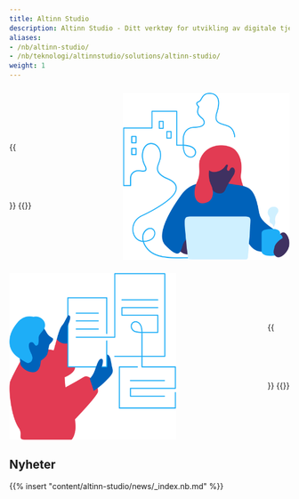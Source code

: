```yaml
---
title: Altinn Studio
description: Altinn Studio - Ditt verktøy for utvikling av digitale tjenester til innbyggere og næringsliv
aliases:
- /nb/altinn-studio/
- /nb/teknologi/altinnstudio/solutions/altinn-studio/
weight: 1
---
```

<div>
    <div style="display: flex; flex-direction: row; justify-content: space-between; margin-top: 24px;">
        <div style="height: 300px;">
            <div style="display: flex; flex-direction: column; justify-content: space-evenly; height: 100%;">
                {{<link-button title="Om Altinn Studio" link="about">}}
                {{<link-button title="Hva får du?" link="what-do-you-get">}}
            </div>
        </div>
        <img style="height: 300px;" src="./Altinn-studio-2.svg" />
    </div>
</div>
<div>
    <div style="display: flex; flex-direction: row; justify-content: space-between; margin-top: 24px;">
        <div><img style="height: 300px;" src="./Altinn-studio-3.svg" /></div>
        <div style="height: 300px;">
            <div style="display: flex; flex-direction: column; justify-content: space-evenly; height: 100%;">
                {{<link-button title="Kom i gang" link="getting-started">}}
                {{<link-button title="Brukerveiledninger" link="user-guides">}}
            </div>
        </div>
    </div>
</div>

## Nyheter
{{% insert "content/altinn-studio/news/_index.nb.md" %}}
